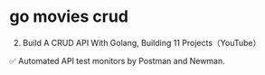 # go movies crud
2. Build A CRUD API With Golang, Building 11 Projects（YouTube）

✅ Automated API test monitors by Postman and Newman.

